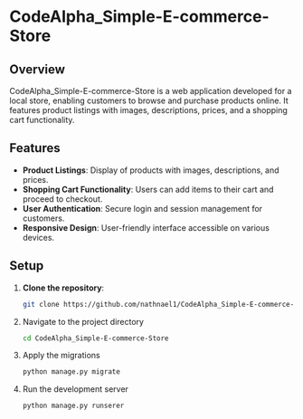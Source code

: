 # CodeAlpha_Simple-E-commerce-Store

## Overview
CodeAlpha_Simple-E-commerce-Store is a web application developed for a local store, enabling customers to browse and purchase products online. It features product listings with images, descriptions, prices, and a shopping cart functionality.

## Features
- **Product Listings**: Display of products with images, descriptions, and prices.
- **Shopping Cart Functionality**: Users can add items to their cart and proceed to checkout.
- **User Authentication**: Secure login and session management for customers.
- **Responsive Design**: User-friendly interface accessible on various devices.

## Setup
1. **Clone the repository**:
   ```sh
   git clone https://github.com/nathnael1/CodeAlpha_Simple-E-commerce-Storegit
2. Navigate to the project directory  
    ```sh
    cd CodeAlpha_Simple-E-commerce-Store
3. Apply the migrations  
    ```sh
    python manage.py migrate
4. Run the development server  
    ```sh
    python manage.py runserer
